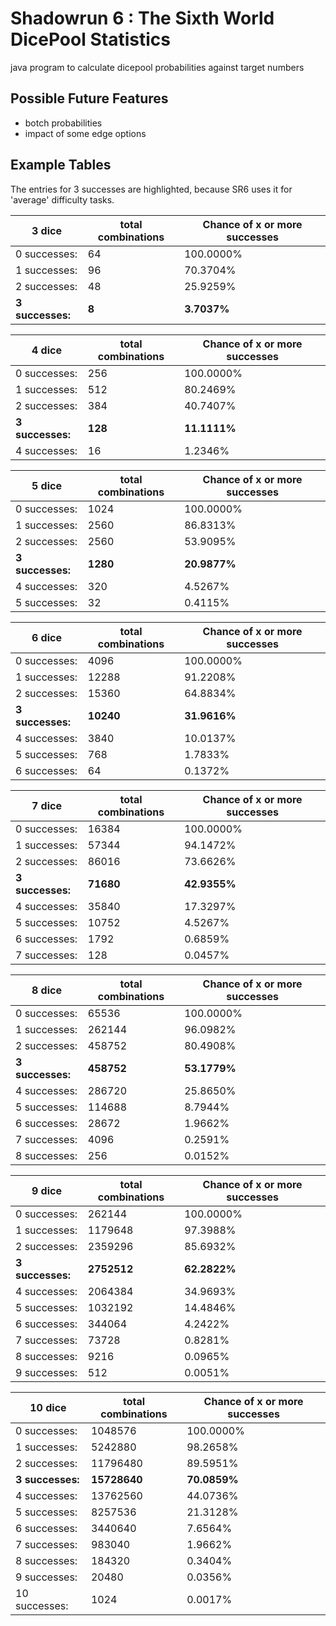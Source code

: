 # Shadowrun 6 : The Sixth World DicePool Statistics
java program to calculate dicepool probabilities against target numbers

## Possible Future Features
- botch probabilities
- impact of some edge options

## Example Tables
The entries for 3 successes are highlighted, because SR6 uses it for 'average' difficulty tasks.

3 dice|total combinations | Chance of x or more successes
-|-|-
0 successes: |	64 |	100.0000%
1 successes: |	96 |	70.3704%
2 successes: |	48 |	25.9259%
__3 successes:__ |	__8__ |	__3.7037%__

4 dice|total combinations | Chance of x or more successes
-|-|-
0 successes: |	256 |	100.0000%
1 successes: |	512 |	80.2469%
2 successes: |	384 |	40.7407%
__3 successes:__ |	__128__ |	__11.1111%__
4 successes: |	16 |	1.2346%

5 dice|total combinations | Chance of x or more successes
-|-|-
0 successes: |	1024 |	100.0000%
1 successes: |	2560 |	86.8313%
2 successes: |	2560 |	53.9095%
__3 successes:__ |	__1280__ |	__20.9877%__
4 successes: |	320 |	4.5267%
5 successes: |	32 |	0.4115%

6 dice|total combinations | Chance of x or more successes
-|-|-
0 successes: |	4096 |	100.0000%
1 successes: |	12288 |	91.2208%
2 successes: |	15360 |	64.8834%
__3 successes:__ |	__10240__ |	__31.9616%__
4 successes: |	3840 |	10.0137%
5 successes: |	768 |	1.7833%
6 successes: |	64 |	0.1372%

7 dice|total combinations | Chance of x or more successes
-|-|-
0 successes:| 	16384 |	100.0000%
1 successes:| 	57344 |	94.1472%
2 successes:| 	86016 |	73.6626%
__3 successes:__ | 	__71680__ |	__42.9355%__
4 successes:| 	35840 |	17.3297%
5 successes:| 	10752 |	4.5267%
6 successes:| 	1792 |	0.6859%
7 successes:| 	128 |	0.0457%

8 dice|total combinations | Chance of x or more successes
-|-|-
0 successes: |	65536 |	100.0000%
1 successes: |	262144 |	96.0982%
2 successes: |	458752 |	80.4908%
__3 successes:__ |	__458752__ |	__53.1779%__
4 successes: |	286720 |	25.8650%
5 successes: |	114688 |	8.7944%
6 successes: |	28672 |	1.9662%
7 successes: | 4096 |	0.2591%
8 successes: |	256 |	0.0152%

9 dice|total combinations | Chance of x or more successes
-|-|-
0 successes: |	262144 |	100.0000%
1 successes: |	1179648 |	97.3988%
2 successes: |	2359296 |	85.6932%
__3 successes:__ |	__2752512__ |	__62.2822%__
4 successes: |	2064384 |	34.9693%
5 successes: |	1032192 |	14.4846%
6 successes: |	344064 |	4.2422%
7 successes: |	73728 |	0.8281%
8 successes: |	9216 |	0.0965%
9 successes: |	512 |	0.0051%

10 dice |total combinations | Chance of x or more successes
-|-|-
0 successes: 	|1048576| 	100.0000%
1 successes: 	|5242880 	|98.2658%
2 successes: 	|11796480 |	89.5951%
__3 successes:__ 	|__15728640__ |	__70.0859%__
4 successes: 	|13762560 |	44.0736%
5 successes: 	|8257536 	|21.3128%
6 successes: 	|3440640 	|7.6564%
7 successes: 	|983040 | 	1.9662%
8 successes: 	|184320 |	0.3404%
9 successes: |	20480 | 	0.0356%
10 successes: |	1024 |	0.0017%

